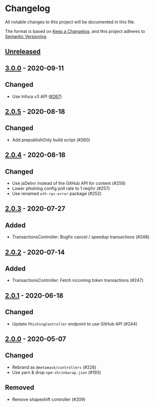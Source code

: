 # Changelog

All notable changes to this project will be documented in this file.

The format is based on [Keep a Changelog](https://keepachangelog.com/en/1.0.0/), and this project adheres to [Semantic Versioning](https://semver.org/spec/v2.0.0.html).

## [Unreleased]

## [3.0.0] - 2020-09-11

## Changed

- Use Infura v3 API ([#267](https://github.com/MetaMask/controllers/pull/267))

## [2.0.5] - 2020-08-18

## Changed

- Add prepublishOnly build script (#260)

## [2.0.4] - 2020-08-18

## Changed

- Use jsDelivr instead of the GitHub API for content (#256)
- Lower phishing config poll rate to 1 req/hr (#257)
- Use renamed `eth-rpc-error` package (#252)

## [2.0.3] - 2020-07-27

## Added

- TransactionsController: Bugfix cancel / speedup transactions (#248)


## [2.0.2] - 2020-07-14

## Added

- TransactionsController: Fetch incoming token transactions (#247)


## [2.0.1] - 2020-06-18

## Changed

- Update `PhishingController` endpoint to use GitHub API (#244)

## [2.0.0] - 2020-05-07

## Changed

- Rebrand as `@metamask/controllers` (#226)
- Use yarn & drop `npm-shrinkwrap.json` (#193)

## Removed

- Remove shapeshift controller (#209)

[Unreleased]:https://github.com/MetaMask/controllers/compare/v3.0.0...HEAD
[3.0.0]:https://github.com/MetaMask/controllers/tree/v3.0.0
[2.0.5]:https://github.com/MetaMask/controllers/tree/v2.0.5
[2.0.4]:https://github.com/MetaMask/controllers/tree/v2.0.4
[2.0.3]:https://github.com/MetaMask/controllers/tree/v2.0.3
[2.0.2]:https://github.com/MetaMask/controllers/tree/v2.0.2
[2.0.1]:https://github.com/MetaMask/controllers/tree/v2.0.1
[2.0.0]:https://github.com/MetaMask/controllers/tree/v2.0.0
